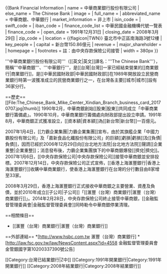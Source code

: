 {{Bank Financial Information
| name                          = 中華商業銀行股份有限公司
| else_name                     = The Chinese Bank
| image                         = 
| full_name                     = 
| abbreviated_name              = 中華商銀、中華銀行
| market_information            = 非上市
| isin_code                     =
| swift_code                    = 
| iban_code                     =
| finance_code_list             = 中華民國金融機構代號一覽表
| finance_code                  = 
| open_date                     = 1991年12月31日
| closing_date                  = 2008年3月29日
| zip_code                      = 
| location                      = {{flagicon|TWN}} 臺北市中正區南海路3號12樓
| key_people                    = 
| capital                       = 新台幣150.86億元
| revenue                       = 
| major_shareholder             = 
| homepage                      = 
| footnotes                     = 註：由中央存款保險公司接管 
| width                         = 380px
}}

'''中華商業銀行股份有限公司'''（[[英文|英文]]譯名：'''The Chinese Bank'''），簡稱'''中華商銀'''、'''中華銀行'''，是[[台灣|台灣]]一家已經結束營業的[[商業銀行|商業銀行]]，是[[中華民國財政部|中華民國財政部]]在1989年開放設立民營商業銀行時第一波獲准成立的民營商業銀行之一，在台灣各主要[[城市|城市]]設有36家分行。

==歷史==
[[File:The_Chinese_Bank_Mike_Center_Xindian_Branch_business_card_20170707.jpg|thumb]]
1990年2月，中華商銀創始[[股東|股東]]共同成立「中華商業銀行籌備處」。1990年10月，中華商業銀行籌備處向財政部提出設立申請。1991年8月，中華商銀正式獲准設立，[[資本額|資本額]]為[[新台幣|新台幣]]一百億元。 

2007年1月4日，[[力霸企業集團|力霸企業集團]]宣布，由於其旗艦企業「中國力霸股份有限公司」及「嘉新食品化纖股份有限公司」的巨額[[虧損|虧損]]及[[負債|負債]]，因而已經於2006年12月29日向[[台北地方法院|台北地方法院]]聲請[[企業重整|企業重整]]；消息發布後，力霸企業集團旗下的中華商銀爆發[[擠兌|擠兌]]。2007年1月6日，[[中央存款保險公司|中央存款保險公司]]接管中華商銀並安排投標。2007年12月14日，中央存款保險公司正式宣佈，[[香港上海滙豐銀行|香港上海滙豐銀行]]收購中華商業銀行，使香港上海滙豐銀行在台灣的分行數目由8家增至33家。

2008年3月29日，香港上海滙豐銀行正式接收中華商銀之主要營業、資產及負債，並於2010年成立[[子公司|子公司]]「[[滙豐（台灣）商業銀行|滙豐（台灣）商業銀行]]」。2014年2月28日，中央存款保險公司終止接管中華商銀，[[金融監督管理委員會|金融監督管理委員會]]同時勒令中華商銀停業清理。

==相關條目==
* [[滙豐（台灣）商業銀行|滙豐（台灣）商業銀行]]

==外部連結==
*[http://www.hsbc.com.tw 滙豐（台灣）商業銀行]
*[http://law.fsc.gov.tw/law/NewsContent.aspx?id=4558 金融監督管理委員會 金管銀國字第10200337390號公告]

[[Category:台灣已結業銀行|Z中]]
[[Category:1991年開業銀行|Category:1991年開業銀行]]
[[Category:2008年結業銀行|Category:2008年結業銀行]]